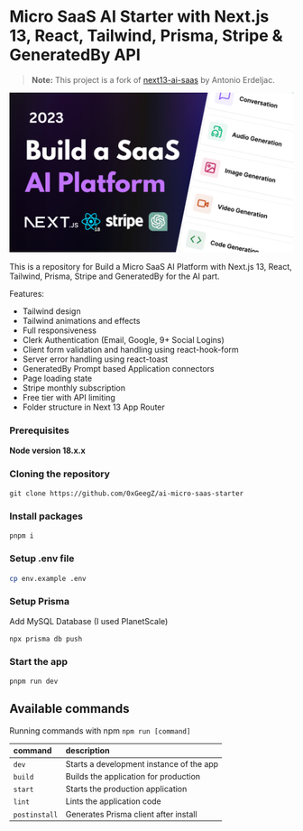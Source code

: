 # Micro SaaS AI Starter with Next.js 13, React, Tailwind, Prisma, Stripe & GeneratedBy API

> **Note:** This project is a fork of [next13-ai-saas](https://github.com/AntonioErdeljac/next13-ai-saas) by Antonio Erdeljac.

![Micro SaaS AI Starter](https://github.com/0xGeegZ/ai-micro-saas-starter/blob/master/public/repo-amin-image.png?raw=true)

This is a repository for Build a Micro SaaS AI Platform with Next.js 13, React, Tailwind, Prisma, Stripe and GeneratedBy for the AI part.

Features:

- Tailwind design
- Tailwind animations and effects
- Full responsiveness
- Clerk Authentication (Email, Google, 9+ Social Logins)
- Client form validation and handling using react-hook-form
- Server error handling using react-toast
- GeneratedBy Prompt based Application connectors
- Page loading state
- Stripe monthly subscription
- Free tier with API limiting
- Folder structure in Next 13 App Router

### Prerequisites

**Node version 18.x.x**

### Cloning the repository

```shell
git clone https://github.com/0xGeegZ/ai-micro-saas-starter
```

### Install packages

```shell
pnpm i
```

### Setup .env file

```bash
cp env.example .env
```

### Setup Prisma

Add MySQL Database (I used PlanetScale)

```shell
npx prisma db push

```

### Start the app

```shell
pnpm run dev
```

## Available commands

Running commands with npm `npm run [command]`

| command       | description                              |
| :------------ | :--------------------------------------- |
| `dev`         | Starts a development instance of the app |
| `build`       | Builds the application for production    |
| `start`       | Starts the production application        |
| `lint`        | Lints the application code               |
| `postinstall` | Generates Prisma client after install    |
